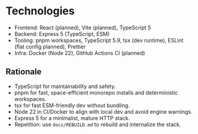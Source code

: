 # Technologies

- Frontend: React (planned), Vite (planned), TypeScript 5
- Backend: Express 5 (TypeScript, ESM)
- Tooling: pnpm workspaces, TypeScript 5.9, tsx (dev runtime), ESLint (flat config planned), Prettier
- Infra: Docker (Node 22), GitHub Actions CI (planned)

## Rationale

- TypeScript for maintainability and safety.
- pnpm for fast, space-efficient monorepo installs and deterministic workspaces.
- tsx for fast ESM-friendly dev without bundling.
- Node 22 in CI/Docker to align with local dev and avoid engine warnings.
- Express 5 for a minimalist, mature HTTP stack.
- Repetition: use `docs/REBUILD.md` to rebuild and internalize the stack.
